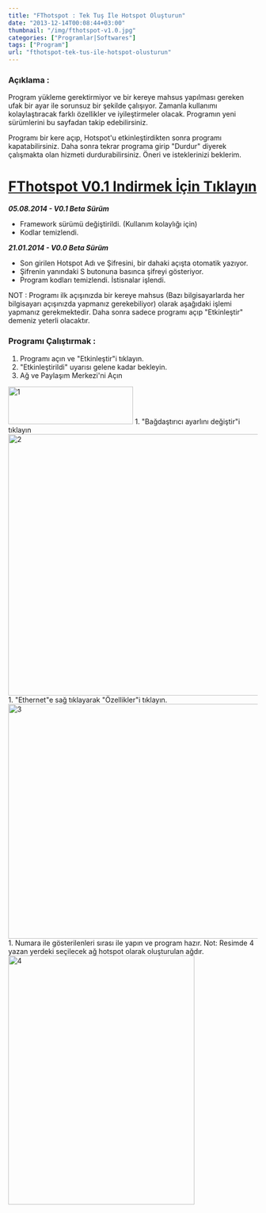 ```yaml
---
title: "FThotspot : Tek Tuş İle Hotspot Oluşturun"
date: "2013-12-14T00:08:44+03:00"
thumbnail: "/img/fthotspot-v1.0.jpg"
categories: ["Programlar|Softwares"]
tags: ["Program"]
url: "fthotspot-tek-tus-ile-hotspot-olusturun"
---
```


### Açıklama :

Program yükleme gerektirmiyor ve bir kereye mahsus yapılması gereken ufak bir ayar ile sorunsuz bir şekilde çalışıyor. Zamanla kullanımı kolaylaştıracak farklı özellikler ve iyileştirmeler olacak. Programın yeni sürümlerini bu sayfadan takip edebilirsiniz.

Programı bir kere açıp, Hotspot'u etkinleştirdikten sonra programı kapatabilirsiniz. Daha sonra tekrar programa girip "Durdur" diyerek çalışmakta olan hizmeti durdurabilirsiniz.
Öneri ve isteklerinizi beklerim.

# [FThotspot V0.1 Indirmek İçin Tıklayın][indirmelinki]

***05.08.2014 - V0.1 Beta Sürüm***

- Framework sürümü değiştirildi. (Kullanım kolaylığı için)
- Kodlar temizlendi.

***21.01.2014 - V0.0 Beta Sürüm***

- Son girilen Hotspot Adı ve Şifresini, bir dahaki açışta otomatik yazıyor.
- Şifrenin yanındaki S butonuna basınca şifreyi gösteriyor.
- Program kodları temizlendi. İstisnalar işlendi.

NOT : Programı ilk açışınızda bir kereye mahsus (Bazı bilgisayarlarda her bilgisayarı açışınızda yapmanız gerekebiliyor) olarak aşağıdaki işlemi yapmanız gerekmektedir. Daha sonra sadece programı açıp "Etkinleştir" demeniz yeterli olacaktır.


### Programı Çalıştırmak :

1. Programı açın ve "Etkinleştir"i tıklayın.
1. "Etkinleştirildi" uyarısı gelene kadar bekleyin.
1. Ağ ve Paylaşım Merkezi'ni Açın
<img class="aligncenter size-full wp-image-140" src="http://furkantokac.com/wp-content/uploads/2016/02/1.jpg" alt="1" width="252" height="76" />
1. "Bağdaştırıcı ayarlını değiştir"i tıklayın
<img class="size-full wp-image-139 aligncenter" src="http://furkantokac.com/wp-content/uploads/2016/02/2.jpg" alt="2" width="787" height="528" />
1. "Ethernet"e sağ tıklayarak "Özellikler"i tıklayın.
<img class="size-full wp-image-138 aligncenter" src="http://furkantokac.com/wp-content/uploads/2016/02/3.jpg" alt="3" width="704" height="474" />
1. Numara ile gösterilenleri sırası ile yapın ve program hazır. Not: Resimde 4 yazan yerdeki seçilecek ağ hotspot olarak oluşturulan ağdır.
<img class="size-full wp-image-137 aligncenter" src="http://furkantokac.com/wp-content/uploads/2016/02/4.jpg" alt="4" width="376" height="503" />

[indirmelinki]: http://www.mediafire.com/file/dni62qpu8d6z0eb/FThotspot.rar
